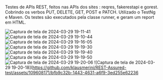 Testes de APIs REST, feitos nas APIs dos sites : reqres, fakerestapi e gorest. Cobrindo os verbos PUT, DELETE, GET, POST e PATCH. Utilizado o TestNg e Maven. Os testes são executados pela classe runner, e geram um report em HTML.

![Captura de tela de 2024-03-29 19-11-41](https://github.com/klausmerini/REST-Assured-test/assets/109608171/ff15d7b3-21c9-40b1-8f4b-f4e20e98732d)
![Captura de tela de 2024-03-29 19-10-44](https://github.com/klausmerini/REST-Assured-test/assets/109608171/ba5ef6f5-f4a7-4f0f-b4e2-b0cc47255b3b)
![Captura de tela de 2024-03-29 19-16-05](https://github.com/klausmerini/REST-Assured-test/assets/109608171/c14114c0-d93c-484f-a0d4-0e1515d79b87)
![Captura de tela de 2024-03-29 19-19-30](https://github.com/klausmerini/REST-Assured-test/assets/109608171/c48aa28a-e048-4f2c-90ef-26eebb5a5fbc)
![Captura de tela de 2024-03-29 19-19-40](https://github.com/klausmerini/REST-Assured-test/assets/109608171/2afa93e1-60ab-45b7-a47c-f3cb4692d57d)
![Captura de tela de 2024-03-29 19-19-50](https://github.com/klausmerini/REST-Assured-test/assets/109608171/5ba7860f-a7af-4963-b601-e4d1227b4e72)
![Captura de tela de 2024-03-29 19-20-06](https://github.com/klausmerini/REST-Assured-test/assets/109608171/f913a5f8-0a2d-4952-b98b-26dc6aec6caa)
![Captura de tela de 2024-03-29 19-20-18](https://github.com/klausmerini/REST-Assured-test/assets/109608171/bfb9c32b-1443-4631-a6f9-3ed255e62236






